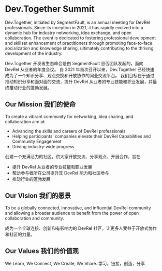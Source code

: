 # Dev.Together Summit 
Dev.Together, initiated by SegmentFault, is an annual meeting for DevRel professionals. 
Since its inception in 2021, it has rapidly evolved into a dynamic hub for industry networking, idea exchange, and open collaboration. The event is dedicated to fostering professional development and skillset enhancement of practitioners through promoting face-to-face socialization and knowledge sharing, ultimately contributing to the thriving development of the industry.

Dev.Together 开发者生态峰会是由 SegmentFault 思否团队发起的，面向 DevRel 从业者的年度会议。
自 2021 年首次召开以来，Dev.Together 已经快速成为了一个知识分享、观点交换和开放协作的同业交流平台。
我们目标在于通过推动知识分享和面对面的交流，提升 DevRel 从业者的专业技能和职业发展，并最终推动行业的蓬勃发展。

## Our Mission 我们的使命
To create a vibrant community for networking, idea sharing, and collaboration aim at:
- Advancing the skills and careers of DevRel professionals
- Helping participants' companies elevate their DevRel Capabilities and Community Engagement
- Driving industry-wide progress

创建一个充满活力的社区，供大家开放交流、分享观点、开展合作，旨在
- 提升 DevRel 从业者的专业技能和职业发展
- 帮助参与者所在公司提升其 DevRel 能力和社区参与
- 推动行业的蓬勃发展

## Our Vision 我们的愿景
To be a globally connected, innovative, and influential DevRel community and allowing a broader audience to benefit from the power of open collaboration and community.

成为一个全球连接、创新和有影响力的 DevRel 社区，让更多人受益于开放式协作和社区的力量。

## Our Values 我们的价值观
We Learn, We Connect, We Create, We Share.
学习，链接，创造，分享
